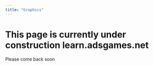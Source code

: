```yaml
---
title: "Graphics"
---
```


# This page is currently under construction **learn.adsgames.net**

Please come back soon
